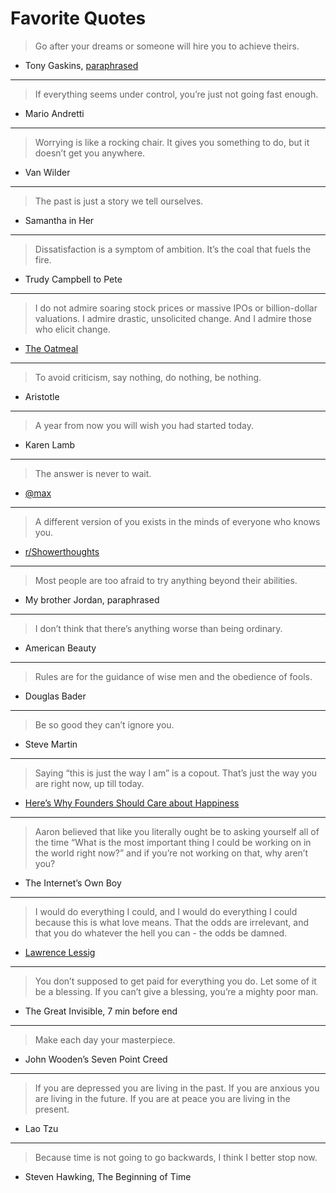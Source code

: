 # Favorite Quotes

> Go after your dreams or someone will hire you to achieve theirs.

- Tony Gaskins, [paraphrased](https://www.reddit.com/r/AskReddit/comments/1tqyzd/whats_the_most_inspiring_quote_you_know/)

***

> If everything seems under control, you’re just not going fast enough.

- Mario Andretti

***

> Worrying is like a rocking chair. It gives you something to do, but it doesn’t get you anywhere.

- Van Wilder

***

> The past is just a story we tell ourselves.

- Samantha in Her

***

> Dissatisfaction is a symptom of ambition. It’s the coal that fuels the fire.

- Trudy Campbell to Pete

***

> I do not admire soaring stock prices or massive IPOs or billion-dollar valuations. I admire drastic, unsolicited change. And I admire those who elicit change.

- [The Oatmeal](https://theoatmeal.com/comics/tesla_model_s)

***

> To avoid criticism, say nothing, do nothing, be nothing.

- Aristotle

***

> A year from now you will wish you had started today.

- Karen Lamb

***

> The answer is never to wait.

- [@max](https://twitter.com/max)

***

> A different version of you exists in the minds of everyone who knows you.

- [r/Showerthoughts](https://www.reddit.com/r/Showerthoughts/comments/8gvfxe/a_different_version_of_you_exists_in_the_minds_of/)

***

> Most people are too afraid to try anything beyond their abilities.

- My brother Jordan, paraphrased

***

> I don’t think that there’s anything worse than being ordinary.

- American Beauty

***

> Rules are for the guidance of wise men and the obedience of fools.

- Douglas Bader

***

> Be so good they can’t ignore you.

- Steve Martin

***

> Saying “this is just the way I am” is a copout. That’s just the way you are right now, up till today.

- [Here’s Why Founders Should Care about Happiness](http://firstround.com/article/Heres-Why-Founders-Should-Care-about-Happiness)

***

> Aaron believed that like you literally ought be to asking yourself all of the time “What is the most important thing I could be working on in the world right now?” and if you’re not working on that, why aren’t you?

- The Internet’s Own Boy

***

> I would do everything I could, and I would do everything I could because this is what love means.  That the odds are irrelevant, and that you do whatever the hell you can - the odds be damned.

- [Lawrence Lessig](https://www.ted.com/talks/lawrence_lessig_we_the_people_and_the_republic_we_must_reclaim)

***

> You don’t supposed to get paid for everything you do. Let some of it be a blessing. If you can’t give a blessing, you’re a mighty poor man.

- The Great Invisible, 7 min before end

***

> Make each day your masterpiece.

- John Wooden’s Seven Point Creed

***

> If you are depressed you are living in the past.
> If you are anxious you are living in the future.
> If you are at peace you are living in the present.

- Lao Tzu

***

> Because time is not going to go backwards, I think I better stop now.

- Steven Hawking, The Beginning of Time
